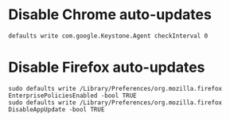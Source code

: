 # Disable Chrome auto-updates
```console
defaults write com.google.Keystone.Agent checkInterval 0
```

# Disable Firefox auto-updates
```console
sudo defaults write /Library/Preferences/org.mozilla.firefox EnterprisePoliciesEnabled -bool TRUE
sudo defaults write /Library/Preferences/org.mozilla.firefox DisableAppUpdate -bool TRUE
```
